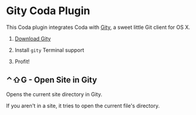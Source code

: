 Gity Coda Plugin
================

This Coda plugin integrates Coda with [Gity][1], a sweet little Git client for OS X.

1. [Download Gity][1]
2. Install `gity` Terminal support
3. Profit!

   [1]: http://gist.github.com/315042


&#x2303;&#x21E7;G - Open Site in Gity
-----------------------------

Opens the current site directory in Gity.

If you aren't in a site, it tries to open the current file's directory.
